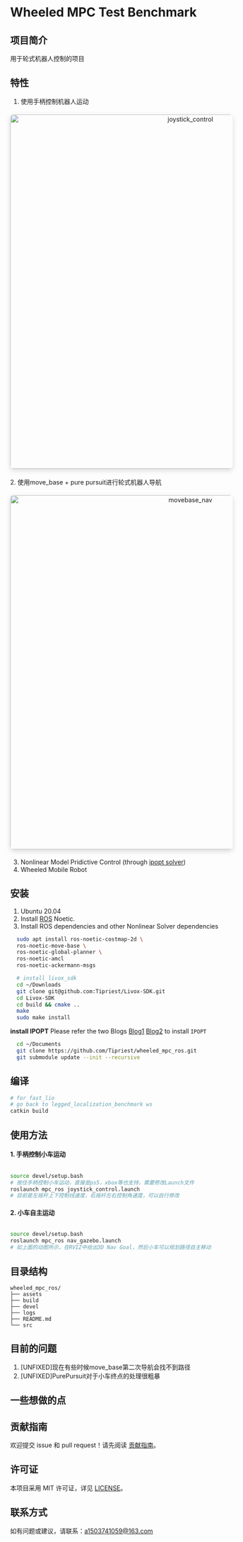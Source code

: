 # Wheeled MPC Test Benchmark

## 项目简介
用于轮式机器人控制的项目

## 特性
1. 使用手柄控制机器人运动
<div align="center" style="margin: 20px 0;">
  <img src="assets/gif/joystick_control.gif"
       alt="joystick_control" 
       title="joystick_control"
       width="800" 
       style="max-width: 100%; height: auto; border-radius: 8px; box-shadow: 0 4px 12px rgba(0,0,0,0.15);"
       loading="lazy"/>
</div>
2. 使用move_base + pure pursuit进行轮式机器人导航
<div align="center" style="margin: 20px 0;">
  <img src="assets/gif/movebase_nav.gif" 
       alt="movebase_nav" 
       title="movebase_nav"
       width="800" 
       style="max-width: 100%; height: auto; border-radius: 8px; box-shadow: 0 4px 12px rgba(0,0,0,0.15);"
       loading="lazy"/>
</div>

3. Nonlinear Model Pridictive Control (through [ipopt solver](https://coin-or.github.io/Ipopt/))  
4. Wheeled Mobile Robot



## 安装

1. Ubuntu 20.04
2. Install [ROS](http://wiki.ros.org/) Noetic.
3. Install ROS dependencies and other Nonlinear Solver dependencies

```bash
  sudo apt install ros-noetic-costmap-2d \
  ros-noetic-move-base \
  ros-noetic-global-planner \
  ros-noetic-amcl
  ros-noetic-ackermann-msgs

  # install livox_sdk
  cd ~/Downloads
  git clone git@github.com:Tipriest/Livox-SDK.git
  cd Livox-SDK
  cd build && cmake ..
  make
  sudo make install

```
**install IPOPT**
Please refer the two Blogs [Blog1](https://blog.csdn.net/weixin_42277529/article/details/126641660) [Blog2](https://blog.csdn.net/asd22222984565/article/details/130794329) to install `IPOPT`

```bash
  cd ~/Documents
  git clone https://github.com/Tipriest/wheeled_mpc_ros.git
  git submodule update --init --recursive
```

## 编译

```bash
# for fast_lio
# go back to legged_localization_benchmark ws
catkin build
```

## 使用方法

#### 1. 手柄控制小车运动
```bash

source devel/setup.bash
# 按住手柄控制小车运动，直接是ps5，xbox等也支持，需要修改Launch文件
roslaunch mpc_ros joystick_control.launch
# 目前是左摇杆上下控制线速度，右摇杆左右控制角速度，可以自行修改
```
#### 2. 小车自主运动
```bash

source devel/setup.bash
roslaunch mpc_ros nav_gazebo.launch
# 如上面的动图所示，在RVIZ中给出3D Nav Goal，然后小车可以规划路径自主移动
```

## 目录结构

```
wheeled_mpc_ros/
├── assets
├── build
├── devel
├── logs
├── README.md
└── src
```
## 目前的问题
1. [UNFIXED]现在有些时候move_base第二次导航会找不到路径
2. [UNFIXED]PurePursuit对于小车终点的处理很粗暴

## 一些想做的点



## 贡献指南

欢迎提交 issue 和 pull request！请先阅读 [贡献指南](CONTRIBUTING.md)。

## 许可证

本项目采用 MIT 许可证，详见 [LICENSE](LICENSE)。

## 联系方式

如有问题或建议，请联系：a1503741059@163.com

